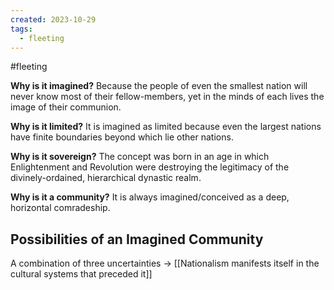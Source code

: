 ```yaml
---
created: 2023-10-29
tags:
  - fleeting
---
```

#fleeting 

**Why is it imagined?**
Because the people of even the smallest nation will never know most of their fellow-members, yet in the minds of each lives the image of their communion.

**Why is it limited?**
It is imagined as limited because even the largest nations have finite boundaries beyond which lie other nations.

**Why is it sovereign?**
The concept was born in an age in which Enlightenment and Revolution were destroying the legitimacy of the divinely-ordained, hierarchical dynastic realm. 

**Why is it a community?**
It is always imagined/conceived as a deep, horizontal comradeship.


## Possibilities of an Imagined Community

A combination of three uncertainties -> [[Nationalism manifests itself in the cultural systems that preceded it]]


